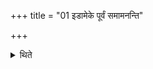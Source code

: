 +++
title = "01 इडामेके पूर्वं समामनन्ति"

+++

<details><summary>थिते</summary>

1. According to the opinion of some (ritualists), the ritual of Ida (should be performed) first, accoding to some others (the ritual of) Prāśitra should be performed first.
</details>
